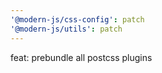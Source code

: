 ```yaml
---
'@modern-js/css-config': patch
'@modern-js/utils': patch
---
```


feat: prebundle all postcss plugins
